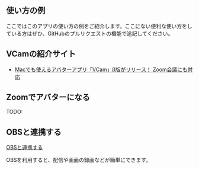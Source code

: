 使い方の例
---

ここではこのアプリの使い方の例をご紹介します。ここにない便利な使い方をしている方はぜひ、GitHubのプルリクエストの機能で追記してください。

## VCamの紹介サイト
- [Macでも使えるアバターアプリ「VCam」β版がリリース！ Zoom会議にも対応](https://www.moguravr.com/vcam/)

## Zoomでアバターになる

TODO:

## OBSと連携する

[OBSと連携する](OBS.md)

OBSを利用すると、配信や画面の録画などが簡単にできます。
